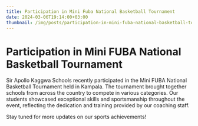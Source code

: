 ```yaml
---
title: Participation in Mini Fuba National Basketball Tournament
date: 2024-03-06T19:14:00+03:00
thumbnail: /img/posts/participation-in-mini-fuba-national-basketball-tournament.webp
---
```

# Participation in Mini FUBA National Basketball Tournament

Sir Apollo Kaggwa Schools recently participated in the Mini FUBA National Basketball Tournament held in Kampala. The tournament brought together schools from across the country to compete in various categories. Our students showcased exceptional skills and sportsmanship throughout the event, reflecting the dedication and training provided by our coaching staff.

Stay tuned for more updates on our sports achievements!
